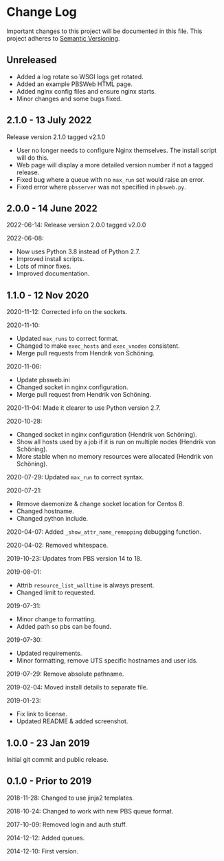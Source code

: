 # Change Log

Important changes to this project will be documented in this file.
This project adheres to [Semantic Versioning](https://semver.org/spec/v2.0.0.html).

## Unreleased

- Added a log rotate so WSGI logs get rotated.
- Added an example PBSWeb HTML page.
- Added nginx config files and ensure nginx starts.
- Minor changes and some bugs fixed.

## 2.1.0 - 13 July 2022

Release version 2.1.0 tagged v2.1.0

- User no longer needs to configure Nginx themselves. The install script will do this.
- Web page will display a more detailed version number if not a tagged release.
- Fixed bug where a queue with no `max_run` set would raise an error.
- Fixed error where `pbsserver` was not specified in `pbsweb.py`.

## 2.0.0 - 14 June 2022

2022-06-14: Release version 2.0.0 tagged v2.0.0

2022-06-08:

- Now uses Python 3.8 instead of Python 2.7.
- Improved install scripts.
- Lots of minor fixes.
- Improved documentation.

## 1.1.0 - 12 Nov 2020

2020-11-12: Corrected info on the sockets.

2020-11-10:

 - Updated `max_runs` to correct format.
 - Changed to make `exec_hosts` and `exec_vnodes` consistent.
 - Merge pull requests from Hendrik von Schöning.

2020-11-06:

 - Update pbsweb.ini
 - Changed socket in nginx configuration. 
 - Merge pull request from Hendrik von Schöning.

2020-11-04: Made it clearer to use Python version 2.7.

2020-10-28:

 - Changed socket in nginx configuration (Hendrik von Schöning).
 - Show all hosts used by a job if it is run on multiple nodes (Hendrik von Schöning).
 - More stable when no memory resources were allocated (Hendrik von Schöning).
    
2020-07-29: Updated `max_run` to correct syntax.

2020-07-21:

 - Remove daemonize & change socket location for Centos 8.
 - Changed hostname.
 - Changed python include.

2020-04-07: Added `_show_attr_name_remapping` debugging function.

2020-04-02: Removed whitespace.

2019-10-23: Updates from PBS version 14 to 18.

2019-08-01:
 
 - Attrib `resource_list_walltime` is always present.
 - Changed limit to requested.

2019-07-31:

 - Minor change to formatting.
 - Added path so pbs can be found.

2019-07-30:

 - Updated requirements.
 - Minor formatting, remove UTS specific hostnames and user ids.

2019-07-29: Remove absolute pathname.

2019-02-04: Moved install details to separate file.

2019-01-23:

 - Fix link to license.
 - Updated README & added screenshot.

## 1.0.0 - 23 Jan 2019

Initial git commit and public release.

## 0.1.0 - Prior to 2019

2018-11-28: Changed to use jinja2 templates.

2018-10-24: Changed to work with new PBS queue format.

2017-10-09: Removed login and auth stuff.

2014-12-12: Added queues.

2014-12-10: First version.

